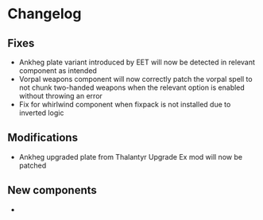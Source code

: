 # Changelog

## Fixes

- Ankheg plate variant introduced by EET will now be detected in relevant component as intended
- Vorpal weapons component will now correctly patch the vorpal spell to not chunk two-handed weapons when the relevant option is enabled without throwing an error
- Fix for whirlwind component when fixpack is not installed due to inverted logic

## Modifications

- Ankheg upgraded plate from Thalantyr Upgrade Ex mod will now be patched

## New components

-

